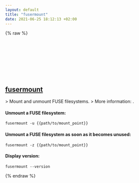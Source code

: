 ```yaml
---
layout: default
title: "fusermount"
date: 2021-06-25 18:12:13 +02:00
---
```

{% raw %}
<h2 id="fusermount">
  <a href="/en/common/fusermount.html">fusermount</a> <a href="#fusermount"><svg class="icon">
    <use href="/assets/images/unicode_sprite.svg#link" />
  </svg></a>
</h2>
> Mount and unmount FUSE filesystems.
> More information: <https://man.archlinux.org/man/fusermount.1>.

#### Unmount a FUSE filesystem:
```shell
fusermount -u {{path/to/mount_point}}
```
#### Unmount a FUSE filesystem as soon as it becomes unused:
```shell
fusermount -z {{path/to/mount_point}}
```
#### Display version:
```shell
fusermount --version
```
{% endraw %}